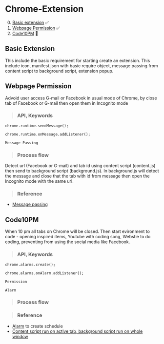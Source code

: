 # Chrome-Extension

0. [Basic extension](https://github.com/skborey/Chrome-Extension#basic-extension) :white_check_mark:
1. [Webpage Permission](https://github.com/skborey/Chrome-Extension#webpage-permission) :white_check_mark:
2. [Code10PM](https://github.com/skborey/Chrome-Extension#code10pm) :arrows_counterclockwise:

## Basic Extension

This include the basic requirement for starting create an extension. This include icon, manifest.json with basic require object, message passing from content script to background script, extension popup.

## Webpage Permission

Advoid user access G-mail or Facebook in usual mode of Chrome, by close tab of Facebook or G-mail then open them in Incognito mode

> ### API, Keywords

```
chrome.runtime.sendMessage();
```

```
chrome.runtime.onMessage.addListener();
```

```
Message Passing
```

> ### Process flow

Detect url (Facebook or G-mail) and tab id using content script (content.js) then send to background script (background.js). In background.js will detect the message and close that the tab with id from message then open the Incognito mode with the same url.

> ### Reference

- [Message passing](https://developer.chrome.com/apps/messaging)

## Code10PM

When 10 pm all tabs on Chrome will be closed. Then start evironment to code - opening inspired items, Youtube with coding song, Webstie to do coding, preventing from using the social media like Facebook.

> ### API, Keywords

```
chrome.alarms.create();
```

```
chrome.alarms.onAlarm.addListener();
```

```
Permission
```

```
Alarm
```

> ### Process flow


> ### Reference

- [Alarm](https://developer.mozilla.org/en-US/Add-ons/WebExtensions/API/alarms/create) to create schedule
- [Content script run on active tab, background script run on whole window](https://stackoverflow.com/questions/31107446/chrome-extension-alarms-create-undefined)
